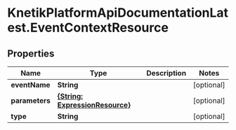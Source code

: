 # KnetikPlatformApiDocumentationLatest.EventContextResource

## Properties
Name | Type | Description | Notes
------------ | ------------- | ------------- | -------------
**eventName** | **String** |  | [optional] 
**parameters** | [**{String: ExpressionResource}**](ExpressionResource.md) |  | [optional] 
**type** | **String** |  | [optional] 


